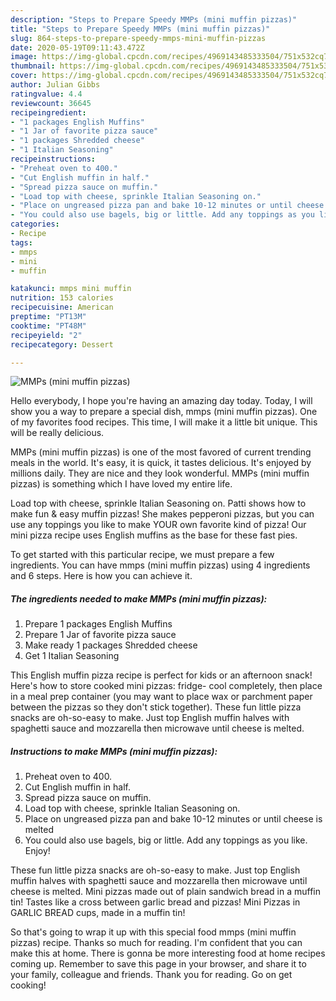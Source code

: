 ```yaml
---
description: "Steps to Prepare Speedy MMPs (mini muffin pizzas)"
title: "Steps to Prepare Speedy MMPs (mini muffin pizzas)"
slug: 864-steps-to-prepare-speedy-mmps-mini-muffin-pizzas
date: 2020-05-19T09:11:43.472Z
image: https://img-global.cpcdn.com/recipes/4969143485333504/751x532cq70/mmps-mini-muffin-pizzas-recipe-main-photo.jpg
thumbnail: https://img-global.cpcdn.com/recipes/4969143485333504/751x532cq70/mmps-mini-muffin-pizzas-recipe-main-photo.jpg
cover: https://img-global.cpcdn.com/recipes/4969143485333504/751x532cq70/mmps-mini-muffin-pizzas-recipe-main-photo.jpg
author: Julian Gibbs
ratingvalue: 4.4
reviewcount: 36645
recipeingredient:
- "1 packages English Muffins"
- "1 Jar of favorite pizza sauce"
- "1 packages Shredded cheese"
- "1 Italian Seasoning"
recipeinstructions:
- "Preheat oven to 400."
- "Cut English muffin in half."
- "Spread pizza sauce on muffin."
- "Load top with cheese, sprinkle Italian Seasoning on."
- "Place on ungreased pizza pan and bake 10-12 minutes or until cheese is melted"
- "You could also use bagels, big or little. Add any toppings as you like.  Enjoy!"
categories:
- Recipe
tags:
- mmps
- mini
- muffin

katakunci: mmps mini muffin 
nutrition: 153 calories
recipecuisine: American
preptime: "PT13M"
cooktime: "PT48M"
recipeyield: "2"
recipecategory: Dessert

---
```



![MMPs (mini muffin pizzas)](https://img-global.cpcdn.com/recipes/4969143485333504/751x532cq70/mmps-mini-muffin-pizzas-recipe-main-photo.jpg)

Hello everybody, I hope you're having an amazing day today. Today, I will show you a way to prepare a special dish, mmps (mini muffin pizzas). One of my favorites food recipes. This time, I will make it a little bit unique. This will be really delicious.

MMPs (mini muffin pizzas) is one of the most favored of current trending meals in the world. It's easy, it is quick, it tastes delicious. It's enjoyed by millions daily. They are nice and they look wonderful. MMPs (mini muffin pizzas) is something which I have loved my entire life.

Load top with cheese, sprinkle Italian Seasoning on. Patti shows how to make fun &amp; easy muffin pizzas! She makes pepperoni pizzas, but you can use any toppings you like to make YOUR own favorite kind of pizza! Our mini pizza recipe uses English muffins as the base for these fast pies.


To get started with this particular recipe, we must prepare a few ingredients. You can have mmps (mini muffin pizzas) using 4 ingredients and 6 steps. Here is how you can achieve it.

<!--inarticleads1-->

##### The ingredients needed to make MMPs (mini muffin pizzas):

1. Prepare 1 packages English Muffins
1. Prepare 1 Jar of favorite pizza sauce
1. Make ready 1 packages Shredded cheese
1. Get 1 Italian Seasoning


This English muffin pizza recipe is perfect for kids or an afternoon snack! Here&#39;s how to store cooked mini pizzas: fridge- cool completely, then place in a meal prep container (you may want to place wax or parchment paper between the pizzas so they don&#39;t stick together). These fun little pizza snacks are oh-so-easy to make. Just top English muffin halves with spaghetti sauce and mozzarella then microwave until cheese is melted. 

<!--inarticleads2-->

##### Instructions to make MMPs (mini muffin pizzas):

1. Preheat oven to 400.
1. Cut English muffin in half.
1. Spread pizza sauce on muffin.
1. Load top with cheese, sprinkle Italian Seasoning on.
1. Place on ungreased pizza pan and bake 10-12 minutes or until cheese is melted
1. You could also use bagels, big or little. Add any toppings as you like.  Enjoy!


These fun little pizza snacks are oh-so-easy to make. Just top English muffin halves with spaghetti sauce and mozzarella then microwave until cheese is melted. Mini pizzas made out of plain sandwich bread in a muffin tin! Tastes like a cross between garlic bread and pizzas! Mini Pizzas in GARLIC BREAD cups, made in a muffin tin! 

So that's going to wrap it up with this special food mmps (mini muffin pizzas) recipe. Thanks so much for reading. I'm confident that you can make this at home. There is gonna be more interesting food at home recipes coming up. Remember to save this page in your browser, and share it to your family, colleague and friends. Thank you for reading. Go on get cooking!

